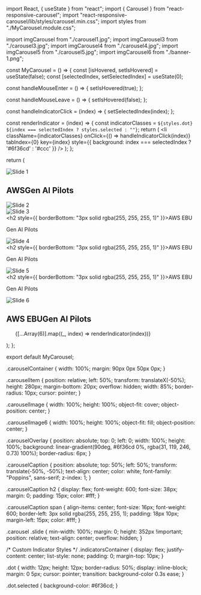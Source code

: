 import React, { useState } from "react";
import { Carousel } from "react-responsive-carousel";
import "react-responsive-carousel/lib/styles/carousel.min.css";
import styles from "./MyCarousel.module.css";

import imgCarousel from "./carousel1.jpg";
import imgCarousel3 from "./carousel3.jpg";
import imgCarousel4 from "./carousel4.jpg";
import imgCarousel5 from "./carousel5.jpg";
import imgCarousel6 from "./banner-1.png";

const MyCarousel = () => {
  const [isHovered, setIsHovered] = useState(false);
  const [selectedIndex, setSelectedIndex] = useState(0);

  const handleMouseEnter = () => {
    setIsHovered(true);
  };

  const handleMouseLeave = () => {
    setIsHovered(false);
  };

  const handleIndicatorClick = (index) => {
    setSelectedIndex(index);
  };

  const renderIndicator = (index) => {
    const indicatorClasses = `${styles.dot} ${index === selectedIndex ? styles.selected : ""}`;
    return (
      <li
        className={indicatorClasses}
        onClick={() => handleIndicatorClick(index)}
        tabIndex={0}
        key={index}
        style={{ background: index === selectedIndex ? '#6f36cd' : '#ccc' }}
      />
    );
  };

  return (
    <div className={styles.carouselContainer}>
      <Carousel
        selectedItem={selectedIndex}
        onChange={handleIndicatorClick}
        showArrows={false}
        showThumbs={false}
        showIndicators={false}
        infiniteLoop={true}
        autoPlay={!isHovered}
        showStatus={false}
        interval={2000}
        stopOnHover={false}
        className={styles.customIndicator}
      >
        <div className={styles.carouselItem} onMouseEnter={handleMouseEnter} onMouseLeave={handleMouseLeave}>
          <img src={imgCarousel} className={styles.carouselImage} alt="Slide 1" />
          <div className={styles.carouselOverlay}></div>
          <div className={styles.carouselCaption}>
            <h2>AWS<span>Gen AI Pilots</span></h2>
          </div>
        </div>
        <div className={styles.carouselItem} onMouseEnter={handleMouseEnter} onMouseLeave={handleMouseLeave}>
          <img src={imgCarousel6} className={styles.carouselImage6} alt="Slide 2" />
          <div className={styles.carouselOverlay6}></div>
        </div>
        <div className={styles.carouselItem} onMouseEnter={handleMouseEnter} onMouseLeave={handleMouseLeave}>
          <img src={imgCarousel} className={styles.carouselImage} alt="Slide 3" />
          <div className={styles.carouselOverlay}></div>
          <div className={styles.carouselCaption}>
            <h2 style={{ borderBottom: "3px solid rgba(255, 255, 255, 1)" }}>AWS EBU</h2>
            <p>Gen AI Pilots</p>
          </div>
        </div>
        <div className={styles.carouselItem} onMouseEnter={handleMouseEnter} onMouseLeave={handleMouseLeave}>
          <img src={imgCarousel3} className={styles.carouselImage} alt="Slide 4" />
          <div className={styles.carouselOverlay}></div>
          <div className={styles.carouselCaption}>
            <h2 style={{ borderBottom: "3px solid rgba(255, 255, 255, 1)" }}>AWS EBU</h2>
            <p>Gen AI Pilots</p>
          </div>
        </div>
        <div className={styles.carouselItem} onMouseEnter={handleMouseEnter} onMouseLeave={handleMouseLeave}>
          <img src={imgCarousel4} className={styles.carouselImage} alt="Slide 5" />
          <div className={styles.carouselOverlay}></div>
          <div className={styles.carouselCaption}>
            <h2 style={{ borderBottom: "3px solid rgba(255, 255, 255, 1)" }}>AWS EBU</h2>
            <p>Gen AI Pilots</p>
          </div>
        </div>
        <div className={styles.carouselItem} onMouseEnter={handleMouseEnter} onMouseLeave={handleMouseLeave}>
          <img src={imgCarousel5} className={styles.carouselImage} alt="Slide 6" />
          <div className={styles.carouselOverlay}></div>
          <div className={styles.carouselCaption}>
            <h2>AWS EBU<span>Gen AI Pilots</span></h2>
          </div>
        </div>
      </Carousel>
      <ul className={styles.indicatorsContainer}>
        {[...Array(6)].map((_, index) => renderIndicator(index))}
      </ul>
    </div>
  );
};

export default MyCarousel;



.carouselContainer {
  width: 100%;
  margin: 90px 0px 50px 0px;
}

.carouselItem {
  position: relative;
  left: 50%;
  transform: translateX(-50%);
  height: 280px;
  margin-bottom: 20px;
  overflow: hidden;
  width: 85%;
  border-radius: 10px;
  cursor: pointer;
}

.carouselImage {
  width: 100%;
  height: 100%;
  object-fit: cover;
  object-position: center;
}

.carouselImage6 {
  width: 100%;
  height: 100%;
  object-fit: fill;
  object-position: center;
}

.carouselOverlay {
  position: absolute;
  top: 0;
  left: 0;
  width: 100%;
  height: 100%;
  background: linear-gradient(90deg, #6f36cd 0%, rgba(31, 119, 246, 0.73) 100%);
  border-radius: 6px;
}

.carouselCaption {
  position: absolute;
  top: 50%;
  left: 50%;
  transform: translate(-50%, -50%);
  text-align: center;
  color: white;
  font-family: "Poppins", sans-serif;
  z-index: 1;
}

.carouselCaption h2 {
  display: flex;
  font-weight: 600;
  font-size: 38px;
  margin: 0;
  padding: 15px;
  color: #fff;
}

.carouselCaption span {
  align-items: center;
  font-size: 16px;
  font-weight: 600;
  border-left: 3px solid rgba(255, 255, 255, 1);
  padding: 18px 10px;
  margin-left: 15px;
  color: #fff;
}

.carousel .slide {
  min-width: 100%;
  margin: 0;
  height: 352px !important;
  position: relative;
  text-align: center;
  overflow: hidden;
}

/* Custom Indicator Styles */
.indicatorsContainer {
  display: flex;
  justify-content: center;
  list-style: none;
  padding: 0;
  margin-top: 10px;
}

.dot {
  width: 12px;
  height: 12px;
  border-radius: 50%;
  display: inline-block;
  margin: 0 5px;
  cursor: pointer;
  transition: background-color 0.3s ease;
}

.dot.selected {
  background-color: #6f36cd;
}
